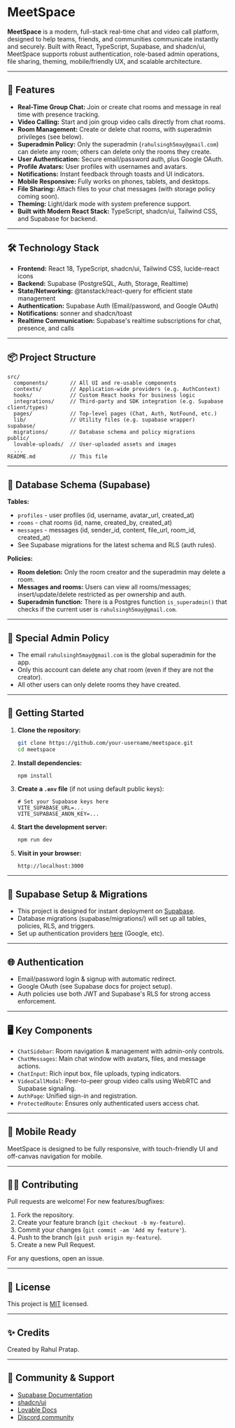 
# MeetSpace

**MeetSpace** is a modern, full-stack real-time chat and video call platform, designed to help teams, friends, and communities communicate instantly and securely. Built with React, TypeScript, Supabase, and shadcn/ui, MeetSpace supports robust authentication, role-based admin operations, file sharing, theming, mobile/friendly UX, and scalable architecture.



---

## 🚀 Features

- **Real-Time Group Chat:** Join or create chat rooms and message in real time with presence tracking.
- **Video Calling:** Start and join group video calls directly from chat rooms.
- **Room Management:** Create or delete chat rooms, with superadmin privileges (see below).
- **Superadmin Policy:** Only the superadmin (`rahulsingh5may@gmail.com`) can delete any room; others can delete only the rooms they create.
- **User Authentication:** Secure email/password auth, plus Google OAuth.
- **Profile Avatars:** User profiles with usernames and avatars.
- **Notifications:** Instant feedback through toasts and UI indicators.
- **Mobile Responsive:** Fully works on phones, tablets, and desktops.
- **File Sharing:** Attach files to your chat messages (with storage policy coming soon).
- **Theming:** Light/dark mode with system preference support.
- **Built with Modern React Stack:** TypeScript, shadcn/ui, Tailwind CSS, and Supabase for backend.

---

## 🛠️ Technology Stack

- **Frontend:** React 18, TypeScript, shadcn/ui, Tailwind CSS, lucide-react icons
- **Backend:** Supabase (PostgreSQL, Auth, Storage, Realtime)
- **State/Networking:** @tanstack/react-query for efficient state management
- **Authentication:** Supabase Auth (Email/password, and Google OAuth)
- **Notifications:** sonner and shadcn/toast
- **Realtime Communication:** Supabase's realtime subscriptions for chat, presence, and calls

---

## 📦 Project Structure

```
src/
  components/       // All UI and re-usable components
  contexts/         // Application-wide providers (e.g. AuthContext)
  hooks/            // Custom React hooks for business logic
  integrations/     // Third-party and SDK integration (e.g. Supabase client/types)
  pages/            // Top-level pages (Chat, Auth, NotFound, etc.)
  lib/              // Utility files (e.g. supabase wrapper)
supabase/
  migrations/       // Database schema and policy migrations
public/
  lovable-uploads/  // User-uploaded assets and images
  ...
README.md           // This file
```

---

## 📝 Database Schema (Supabase)

**Tables:**

- `profiles` - user profiles (id, username, avatar_url, created_at)
- `rooms` - chat rooms (id, name, created_by, created_at)
- `messages` - messages (id, sender_id, content, file_url, room_id, created_at)
- See Supabase migrations for the latest schema and RLS (auth rules).

**Policies:**

- **Room deletion:** Only the room creator and the superadmin may delete a room.
- **Messages and rooms:** Users can view all rooms/messages; insert/update/delete restricted as per ownership and auth.
- **Superadmin function:** There is a Postgres function `is_superadmin()` that checks if the current user is `rahulsingh5may@gmail.com`.

---

## 🔑 Special Admin Policy

- The email `rahulsingh5may@gmail.com` is the global superadmin for the app.
- Only this account can delete any chat room (even if they are not the creator).
- All other users can only delete rooms they have created.

---

## 🚦 Getting Started

1. **Clone the repository:**
   ```sh
   git clone https://github.com/your-username/meetspace.git
   cd meetspace
   ```

2. **Install dependencies:**
   ```sh
   npm install
   ```

3. **Create a `.env` file** (if not using default public keys):
   ```
   # Set your Supabase keys here
   VITE_SUPABASE_URL=...
   VITE_SUPABASE_ANON_KEY=...
   ```

4. **Start the development server:**
   ```sh
   npm run dev
   ```

5. **Visit in your browser:**
   ```
   http://localhost:3000
   ```

---

## 🔌 Supabase Setup & Migrations

- This project is designed for instant deployment on [Supabase](https://supabase.com/).
- Database migrations (supabase/migrations/) will set up all tables, policies, RLS, and triggers.
- Set up authentication providers [here](https://supabase.com/dashboard/project/ibqrsfwddrziflogmldn/auth/providers) (Google, etc).

---

## 🌐 Authentication

- Email/password login & signup with automatic redirect.
- Google OAuth (see Supabase docs for project setup).
- Auth policies use both JWT and Supabase's RLS for strong access enforcement.

---

## 🖥️ Key Components

- `ChatSidebar`: Room navigation & management with admin-only controls.
- `ChatMessages`: Main chat window with avatars, files, and message actions.
- `ChatInput`: Rich input box, file uploads, typing indicators.
- `VideoCallModal`: Peer-to-peer group video calls using WebRTC and Supabase signaling.
- `AuthPage`: Unified sign-in and registration.
- `ProtectedRoute`: Ensures only authenticated users access chat.

---

## 📱 Mobile Ready

MeetSpace is designed to be fully responsive, with touch-friendly UI and off-canvas navigation for mobile.

---

## 🙋‍♂️ Contributing

Pull requests are welcome! For new features/bugfixes:

1. Fork the repository.
2. Create your feature branch (`git checkout -b my-feature`).
3. Commit your changes (`git commit -am 'Add my feature'`).
4. Push to the branch (`git push origin my-feature`).
5. Create a new Pull Request.

For any questions, open an issue.

---

## 📄 License

This project is [MIT](LICENSE) licensed.

---

## ✨ Credits

Created by Rahul Pratap.

---

## 💬 Community & Support

- [Supabase Documentation](https://supabase.com/docs)
- [shadcn/ui](https://ui.shadcn.com/)
- [Lovable Docs](https://docs.lovable.dev/)
- [Discord community](https://discord.com/channels/1119885301872070706/1280461670979993613)

